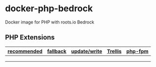 # docker-php-bedrock
Docker image for PHP with roots.io Bedrock

## PHP Extensions

| [recommended](https://make.wordpress.org/hosting/handbook/handbook/server-environment/#php-extensions) | [fallback](https://make.wordpress.org/hosting/handbook/handbook/server-environment/#php-extensions) | [update/write](https://make.wordpress.org/hosting/handbook/handbook/server-environment/#php-extensions) | [Trellis](https://github.com/roots/trellis) | [php-fpm](https://hub.docker.com/_/php) |
|-------------|----------|-------|---------|---------|
|             |          |       |         |         |
|             |          |       |         |         |
|             |          |       |         |         |
